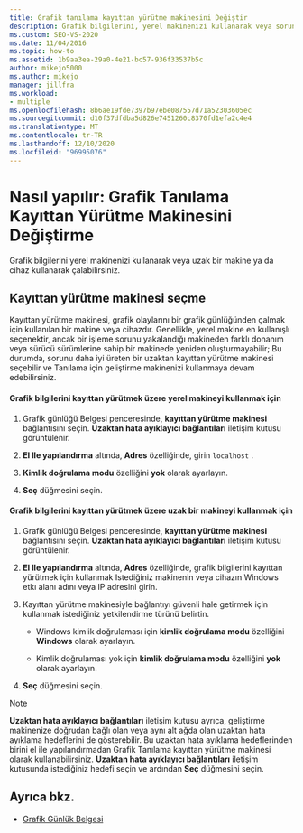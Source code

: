 ```yaml
---
title: Grafik tanılama kayıttan yürütme makinesini Değiştir
description: Grafik bilgilerini, yerel makinenizi kullanarak veya sorunu daha iyi üreten bir uzak makine veya cihaz kullanarak grafik günlüğünden yürütün.
ms.custom: SEO-VS-2020
ms.date: 11/04/2016
ms.topic: how-to
ms.assetid: 1b9aa3ea-29a0-4e21-bc57-936f33537b5c
author: mikejo5000
ms.author: mikejo
manager: jillfra
ms.workload:
- multiple
ms.openlocfilehash: 8b6ae19fde7397b97ebe087557d71a52303605ec
ms.sourcegitcommit: d10f37dfdba5d826e7451260c8370fd1efa2c4e4
ms.translationtype: MT
ms.contentlocale: tr-TR
ms.lasthandoff: 12/10/2020
ms.locfileid: "96995076"
---
```

# <a name="how-to-change-the-graphics-diagnostics-playback-machine"></a>Nasıl yapılır: Grafik Tanılama Kayıttan Yürütme Makinesini Değiştirme
Grafik bilgilerini yerel makinenizi kullanarak veya uzak bir makine ya da cihaz kullanarak çalabilirsiniz.

## <a name="choosing-a-playback-machine"></a>Kayıttan yürütme makinesi seçme
 Kayıttan yürütme makinesi, grafik olaylarını bir grafik günlüğünden çalmak için kullanılan bir makine veya cihazdır. Genellikle, yerel makine en kullanışlı seçenektir, ancak bir işleme sorunu yakalandığı makineden farklı donanım veya sürücü sürümlerine sahip bir makinede yeniden oluşturmayabilir; Bu durumda, sorunu daha iyi üreten bir uzaktan kayıttan yürütme makinesi seçebilir ve Tanılama için geliştirme makinenizi kullanmaya devam edebilirsiniz.

#### <a name="to-use-the-local-machine-to-play-back-graphics-information"></a>Grafik bilgilerini kayıttan yürütmek üzere yerel makineyi kullanmak için

1. Grafik günlüğü Belgesi penceresinde, **kayıttan yürütme makinesi** bağlantısını seçin. **Uzaktan hata ayıklayıcı bağlantıları** iletişim kutusu görüntülenir.

2. **El Ile yapılandırma** altında, **Adres** özelliğinde, girin `localhost` .

3. **Kimlik doğrulama modu** özelliğini **yok** olarak ayarlayın.

4. **Seç** düğmesini seçin.

#### <a name="to-use-a-remote-machine-to-play-back-graphics-information"></a>Grafik bilgilerini kayıttan yürütmek üzere uzak bir makineyi kullanmak için

1. Grafik günlüğü Belgesi penceresinde, **kayıttan yürütme makinesi** bağlantısını seçin. **Uzaktan hata ayıklayıcı bağlantıları** iletişim kutusu görüntülenir.

2. **El Ile yapılandırma** altında, **Adres** özelliğinde, grafik bilgilerini kayıttan yürütmek için kullanmak Istediğiniz makinenin veya cihazın Windows etkı alanı adını veya IP adresini girin.

3. Kayıttan yürütme makinesiyle bağlantıyı güvenli hale getirmek için kullanmak istediğiniz yetkilendirme türünü belirtin.

    - Windows kimlik doğrulaması için **kimlik doğrulama modu** özelliğini **Windows** olarak ayarlayın.

    - Kimlik doğrulaması yok için **kimlik doğrulama modu** özelliğini **yok** olarak ayarlayın.

4. **Seç** düğmesini seçin.

> [!NOTE]
> **Uzaktan hata ayıklayıcı bağlantıları** iletişim kutusu ayrıca, geliştirme makinenize doğrudan bağlı olan veya aynı alt ağda olan uzaktan hata ayıklama hedeflerini de gösterebilir. Bu uzaktan hata ayıklama hedeflerinden birini el ile yapılandırmadan Grafik Tanılama kayıttan yürütme makinesi olarak kullanabilirsiniz. **Uzaktan hata ayıklayıcı bağlantıları** iletişim kutusunda istediğiniz hedefi seçin ve ardından **Seç** düğmesini seçin.

## <a name="see-also"></a>Ayrıca bkz.
- [Grafik Günlük Belgesi](graphics-log-document.md)